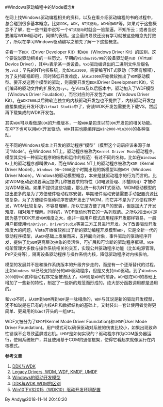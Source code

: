 
#Windows驱动编程中的Mode概念#

在网上找Windows驱动编程相关的资料，以及在看介绍驱动编程的书的过程中，总会碰到很多基本概念。比如`DDK`，`WDK`，`NT式驱动`，`WDM`和`WDF`等。如果对于这些概念不了解，在一些书籍中说写一个`NT式驱动`时就会一脸蒙逼，不知所云；或者当说要编写WDM驱动时，同样的表情。这会最终导致还没有学习就被这些概念先打败了，所以在学习Windows驱动编写之前先了解一下这些概念。

先看一下`DDK`（Driver Developer Kit）和`WDK`（Windows Driver Kit）的区别，这个要说说驱动相关的一些历史。早期的`Windows95/98`的设备驱动是`VxD`（Virtual Device Driver），其中`x`表示某一类设备。`VxD`驱动编译出的二进制文件后缀名为`.vxd`；早先的NT内核系统，比如`Win2000`，需要编写NT式驱动（下面有解释），为了支持即插即用，同时降低开发难度，从`Win2000`开始微软推出了`WDM`驱动模型。要开发这两个模型的驱动，则需要开发包`DDK`(Driver Development Kit)，它们编译的驱动文件的扩展名为`sys`。在Vista及以后版本中，驱动加入了WDF模型（Windows Driver Foudation），而它对应的开发包为`WDK`（Windows Driver Kit）。在`WDK7600`以后微软连独立的内核驱动开发包也不提供了，内核驱动开发包直接集成到开发环境`Virtual Studio`中了，安装WDK开发包需要先下载VS，然后再下载集成的WDK开发包。

其实`WDK`可以看做是`DDK`的升级版本，一般`WDK`是包含以前`DDK`开发包的相关功能。在XP下也可以用`WDK`开发驱动，`WDK`其实也能编译出`Win2000-Win2008`的各种驱动。

在不同的Windows版本上开发的驱动程序“模型”（模型这个词语应该来源于单词“Mode”。在Windows NT上，驱动程序被称为`Kernel Driver Mode`驱动程序。模型其实指一种驱动程序的结构和运作的规范）有过不同的名称。比如在`Windows 9x`上的驱动程序都叫做`VxD`，而在Windows NT上的驱动程序被称为`KDM`（Kernel Driver Model），`Windows 98～2000`这个时期出现的新模型叫做`WDM`（Windows Driver Mode）。Windows的驱动模型概念，本来是就驱动程序的行为而言的。比如WDM驱动必须要满足提供几种被要求的特性（如电源管理、即插即用）才被称为WDM驱动。如果不提供这些功能，那么统一称为NT式驱动。WDM驱动模型的提出更多的是为了方便硬件驱动程序安装，早期硬件驱动安装需要手动配置资源比较复杂，为了方便硬件驱动程序安装开发出了WDM，而它并不是为了方便程序开发，WDM比较复杂，不容易理解，所以它是方便了用户的安装，但是加大了开发难度，相对难于理解。同样的，WDF驱动也有它的一系列规范。之所以推出`WDF`是因为基于DDK开发`WDM`难度之大，绝非一般用户模式应用程序开发那样容易，一般用户都使用`WinDriver`，`DriverStudio`等第三方工具进行开发。为了改善驱动开发难度大的问题，Vista开始微软推出了新的驱动编程开发模型`WDF`，它是全新一代的驱动程序模型，从`WDM`基础上发展而来，支持面向对象，事件驱动的驱动程序开发，提供了比`WDM`更高层次抽象的灵活性，可扩展和可诊断的驱动程序框架。`WDF`框架管理大多数与操作系统相关的交互，实现公共驱动程序功能（比如电源管理，PnP支持等），隔离设备驱动程序与操作系统内核，降低驱动程序对内核影响。

模型的发展并不是和操作系统版本的升级齐步走的，而是有一个逐渐替代的过程。比如`Windows 98`已经支持部分的`WDM`驱动程序，但是又支持`VxD`驱动。到了`Windows 2000`则`VxD`这种驱动程序完全被淘汰了。`KDM`则是`WDM`的前身。`WDM`是在`KDM`的基础上增加了一些新的特性，制定了一些新的规范而形成的，绝大部分函数调用都是通用的。

和`VxD`不同，从`KDM`到`WDM`再到`WDF`是一脉相承的，`WDF`与其说是新的驱动开发模型，还不如说是在已有的内核API和数据结构的基础上，又封装出一套让使用者觉得更简单、更易用的以`Wdf`开头的一组`API`。

WDF又被分为了`KMDF`(Kernel Mode Driver Foundation)和`UMDF`(User Mode Driver Foundation)。用户模式可以确保驱动对系统的伤害比较小，如果出现致命性错误不会导致蓝屏或宕机。`UMDF`是如何实现的？驱动程序作为COM服务器运行，使用系统帐户，并且使用基于COM的通信框架，使得它看起来就像运行在内核模式。

**参考文章**

1. [DDK与WDK](https://yq.aliyun.com/articles/582162)
2. [Legacy Drivers, WDM, WDF, KMDF, UMDF](http://driverentry.com.br/en/blog/?p=68)
3. [Windows的驱动开发模型](http://blog.51cto.com/whatday/1382354)
4. [DDK与WDK WDM的区别](http://blog.sina.com.cn/s/blog_4b9eab320101b6yn.html)
5. [Win10下VS2015（WDK10）驱动开发环境配置](http://lib.csdn.net/article/dotnet/41373)

By Andy@2018-11-14 20:40:20

